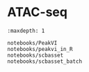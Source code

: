 # ATAC-seq

```{toctree}
:maxdepth: 1

notebooks/PeakVI
notebooks/peakvi_in_R
notebooks/scbasset
notebooks/scbasset_batch
```
